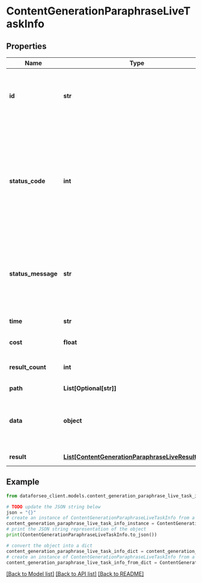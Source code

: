 # ContentGenerationParaphraseLiveTaskInfo


## Properties

Name | Type | Description | Notes
------------ | ------------- | ------------- | -------------
**id** | **str** | task identifier unique task identifier in our system in the UUID format | [optional] 
**status_code** | **int** | status code of the task generated by DataForSEO, can be within the following range: 10000-60000 you can find the full list of the response codes here | [optional] 
**status_message** | **str** | informational message of the task you can find the full list of general informational messages here | [optional] 
**time** | **str** | execution time, seconds | [optional] 
**cost** | **float** | total tasks cost, USD | [optional] 
**result_count** | **int** | number of elements in the result array | [optional] 
**path** | **List[Optional[str]]** | URL path | [optional] 
**data** | **object** | contains the same parameters that you specified in the POST request | [optional] 
**result** | [**List[ContentGenerationParaphraseLiveResultInfo]**](ContentGenerationParaphraseLiveResultInfo.md) | array of results | [optional] 

## Example

```python
from dataforseo_client.models.content_generation_paraphrase_live_task_info import ContentGenerationParaphraseLiveTaskInfo

# TODO update the JSON string below
json = "{}"
# create an instance of ContentGenerationParaphraseLiveTaskInfo from a JSON string
content_generation_paraphrase_live_task_info_instance = ContentGenerationParaphraseLiveTaskInfo.from_json(json)
# print the JSON string representation of the object
print(ContentGenerationParaphraseLiveTaskInfo.to_json())

# convert the object into a dict
content_generation_paraphrase_live_task_info_dict = content_generation_paraphrase_live_task_info_instance.to_dict()
# create an instance of ContentGenerationParaphraseLiveTaskInfo from a dict
content_generation_paraphrase_live_task_info_from_dict = ContentGenerationParaphraseLiveTaskInfo.from_dict(content_generation_paraphrase_live_task_info_dict)
```
[[Back to Model list]](../README.md#documentation-for-models) [[Back to API list]](../README.md#documentation-for-api-endpoints) [[Back to README]](../README.md)


